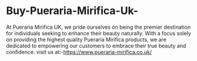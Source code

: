 # Buy-Pueraria-Mirifica-Uk-
At Pueraria Mirifica UK, we pride ourselves on being the premier destination for individuals seeking to enhance their beauty naturally. With a focus solely on providing the highest quality Pueraria Mirifica products, we are dedicated to empowering our customers to embrace their true beauty and confidence.
 visit us at:-https://www.pueraria-mirifica.co.uk/
